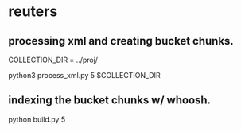 # reuters

## processing xml and creating bucket chunks.
COLLECTION_DIR = ../proj/

python3 process_xml.py 5 $COLLECTION_DIR

## indexing the bucket chunks w/ whoosh.
python build.py 5

